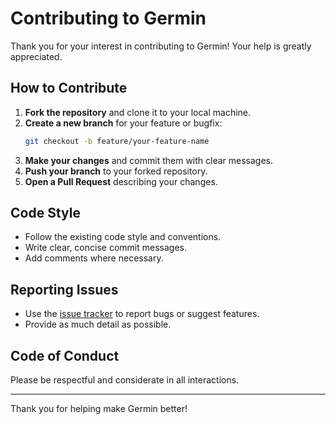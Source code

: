 # Contributing to Germin

Thank you for your interest in contributing to Germin! Your help is greatly appreciated.

## How to Contribute

1. **Fork the repository** and clone it to your local machine.
2. **Create a new branch** for your feature or bugfix:
    ```bash
    git checkout -b feature/your-feature-name
    ```
3. **Make your changes** and commit them with clear messages.
4. **Push your branch** to your forked repository.
5. **Open a Pull Request** describing your changes.

## Code Style

- Follow the existing code style and conventions.
- Write clear, concise commit messages.
- Add comments where necessary.

## Reporting Issues

- Use the [issue tracker](https://github.com/your-repo/issues) to report bugs or suggest features.
- Provide as much detail as possible.

## Code of Conduct

Please be respectful and considerate in all interactions.

---

Thank you for helping make Germin better!